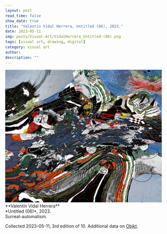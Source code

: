 ```yaml
---
layout: post
read_time: false
show_date: true
title: "Valentín Vidal Herrera, Untitled (06), 2023."
date: 2023-05-11
img: posts/Visual-Art/VidalHerrera_Untitled-(06).png
tags: [visual art, drawing, digital]
category: visual art
author: 
description: ""
---
```


<img src='./assets/img/posts/Visual-Art/VidalHerrera_Untitled-(06).png'>

<br>
**Valentín Vidal Herrera**
<br>*Untitled (06)*, 2023.
<br>Surreal-automatism.

 <div class="page-separator"></div>

Collected 2023-05-11, 3rd edition of 10. Additional data on [Objkt](https://objkt.com/tokens/KT1L7qqGXcstsC4zCyoWXoeg3cYf5AXqB4xD/7).
